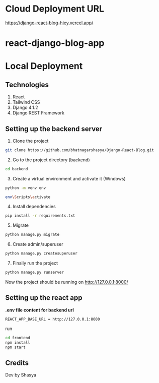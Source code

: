 # Cloud Deployment URL
https://django-react-blog-hiey.vercel.app/


# react-django-blog-app

# Local Deployment  

## Technologies
1. React
2. Tailwind CSS
3. Django 4.1.2
3. Django REST Framework


## Setting up the backend server
1. Clone the project
```bash
git clone https://github.com/bhatnagarshasya/Django-React-Blog.git
```
2. Go to the project directory (backend)
```bash
cd backend
```
3. Create a virtual environment and activate it (Windows)
```bash
python -m venv env
```
```bash
env\Scripts\activate
```
4. Install dependencies
```bash
pip install -r requirements.txt
```
5. Migrate
```bash
python manage.py migrate
```
6. Create admin/superuser
```bash
python manage.py createsuperuser
```
7. Finally run the project
```bash
python manage.py runserver
```
Now the project should be running on http://127.0.0.1:8000/

## Setting up the react app

**.env file content for backend url**
```
REACT_APP_BASE_URL = http://127.0.0.1:8000
```
run
```bash
cd frontend
npm install
npm start
```

## Credits
Dev by Shasya



